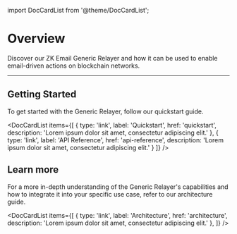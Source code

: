 import DocCardList from '@theme/DocCardList';

# Overview

<div style={{fontSize: '1.2em'}}>
Discover our ZK Email Generic Relayer and how it can be used to enable email-driven actions on blockchain networks.
</div>

---
  
## Getting Started

To get started with the Generic Relayer, follow our quickstart guide.

<DocCardList 
  items={[
    {
      type: 'link',
      label: 'Quickstart',
      href: 'quickstart',
      description: 'Lorem ipsum dolor sit amet, consectetur adipiscing elit.'
    },
    {
      type: 'link',
      label: 'API Reference',
      href: 'api-reference',
      description: 'Lorem ipsum dolor sit amet, consectetur adipiscing elit.'
    }
  ]}
/>

## Learn more

For a more in-depth understanding of the Generic Relayer's capabilities and how to integrate it into your specific use case, refer to our architecture guide.

<DocCardList 
  items={[
    {
      type: 'link',
      label: 'Architecture',
      href: 'architecture',
      description: 'Lorem ipsum dolor sit amet, consectetur adipiscing elit.'
    },
  ]}
/>
